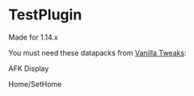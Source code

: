 # TestPlugin
Made for 1.14.x

You must need these datapacks from [Vanilla Tweaks](https://vanillatweaks.net/picker/datapacks/):

  AFK Display
  
  Home/SetHome
